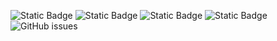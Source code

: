 ![Static Badge](https://img.shields.io/badge/blacklists-60-000000) ![Static Badge](https://img.shields.io/badge/blacklisted-2594921-cc0000) ![Static Badge](https://img.shields.io/badge/whitelisted-2245-00CC00) ![Static Badge](https://img.shields.io/badge/streaming_blacklist-28107-000000) ![GitHub issues](https://img.shields.io/github/issues/fabriziosalmi/blacklists)
